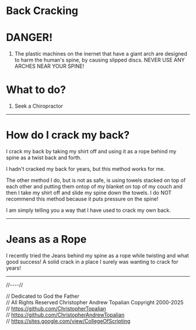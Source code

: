 # Back Cracking

# DANGER!

1. The plastic machines on the inernet that have a giant arch are designed to harm the human's spine, by causing slipped discs.
NEVER USE ANY ARCHES NEAR YOUR SPINE!

# What to do?

1. Seek a Chiropractor

---

# How do I crack my back?
I crack my back by taking my shirt off and using it as a rope behind my spine as a twist back and forth.

I hadn't cracked my back for years, but this method works for me.

The other method I do, but is not as safe, is using towels stacked on top of each other and putting them ontop of my blanket on top of my couch and then I take my shirt off and slide my spine down the towels.
I do NOT recommend this method because it puts pressure on the spine!

I am simply telling you a way that I have used to crack my own back.

---

# Jeans as a Rope
I recently tried the Jeans behind my spine as a rope while twisting and what good success! A solid crack in a place I surely was wanting to crack for years!

---

//----//

// Dedicated to God the Father  
// All Rights Reserved Christopher Andrew Topalian Copyright 2000-2025  
// https://github.com/ChristopherTopalian  
// https://github.com/ChristopherAndrewTopalian  
// https://sites.google.com/view/CollegeOfScripting

